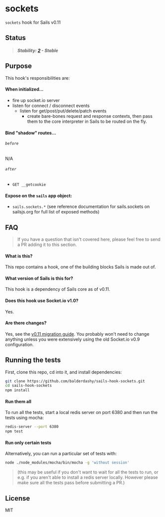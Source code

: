 # sockets

`sockets` hook for Sails v0.11

## Status

> ##### Stability: [2](https://github.com/balderdashy/sails-docs/blob/master/contributing/stability-index.md) - Stable


## Purpose

This hook's responsibilities are:

#### When initialized...
+ fire up socket.io server
+ listen for connect / disconnect events
  + listen for get/post/put/delete/patch events
    + create bare-bones request and response contexts, then pass them to the core interpreter in Sails to be routed on the fly.

#### Bind "shadow" routes...

###### `before`
N/A

###### `after`

+ `GET __getcookie`


#### Expose on the `sails` app object:

+ `sails.sockets.*` (see reference documentation for sails.sockets on sailsjs.org for full list of exposed methods)

## FAQ

> If you have a question that isn't covered here, please feel free to send a PR adding it to this section.

#### What is this?

This repo contains a hook, one of the building blocks Sails is made out of.

#### What version of Sails is this for?

This hook is a dependency of Sails core as of v0.11.

#### Does this hook use Socket.io v1.0?

Yes.

#### Are there changes?

Yes, see the [v0.11 migration guide](http://sailsjs.org/#!/documentation/concepts/Upgrading). You probably won't need to change anything unless you were extensively using the old Socket.io v0.9 configuration.


## Running the tests

First, clone this repo, cd into it, and install dependencies:

```sh
git clone https://github.com/balderdashy/sails-hook-sockets.git
cd sails-hook-sockets
npm install
```

#### Run them all

To run all the tests, start a local redis server on port 6380 and then run the tests using mocha:

```sh
redis-server --port 6380
npm test
```


#### Run only certain tests

Alternatively, you can run a particular set of tests with:

```sh
node ./node_modules/mocha/bin/mocha -g 'without session'
```

> (this may be useful if you don't want to wait for all the tests to run, or e.g. if you aren't able to install a redis server locally.  However please make sure all the tests pass before submitting a PR.)





## License

MIT
